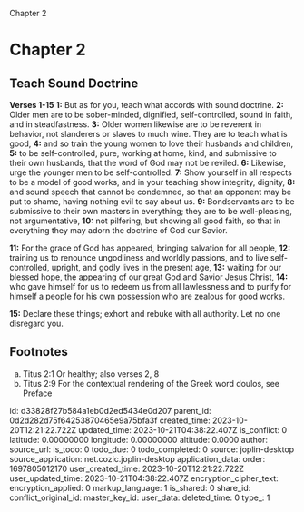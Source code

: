 Chapter 2

# Chapter 2

## Teach Sound Doctrine

**Verses 1-15**
**1:** But as for you, teach what accords with sound doctrine.
**2:** Older men are to be sober-minded, dignified, self-controlled, sound in faith, and in steadfastness.
**3:** Older women likewise are to be reverent in behavior, not slanderers or slaves to much wine. They are to teach what is good,
**4:** and so train the young women to love their husbands and children,
**5:** to be self-controlled, pure, working at home, kind, and submissive to their own husbands, that the word of God may not be reviled.
**6:** Likewise, urge the younger men to be self-controlled.
**7:** Show yourself in all respects to be a model of good works, and in your teaching show integrity, dignity,
**8:** and sound speech that cannot be condemned, so that an opponent may be put to shame, having nothing evil to say about us.
**9:** Bondservants are to be submissive to their own masters in everything; they are to be well-pleasing, not argumentative,
**10:** not pilfering, but showing all good faith, so that in everything they may adorn the doctrine of God our Savior.

**11:** For the grace of God has appeared, bringing salvation for all people,
**12:** training us to renounce ungodliness and worldly passions, and to live self-controlled, upright, and godly lives in the present age,
**13:** waiting for our blessed hope, the appearing of our great God and Savior Jesus Christ,
**14:** who gave himself for us to redeem us from all lawlessness and to purify for himself a people for his own possession who are zealous for good works.

**15:** Declare these things; exhort and rebuke with all authority. Let no one disregard you.

## Footnotes

<ol type='a'>
	<li>Titus 2:1 Or healthy; also verses 2, 8</li>
	<li>Titus 2:9 For the contextual rendering of the Greek word doulos, see Preface</li>
</ol>


id: d33828f27b584a1eb0d2ed5434e0d207
parent_id: 0d2d282d75f64253870465e9a75bfa3f
created_time: 2023-10-20T12:21:22.722Z
updated_time: 2023-10-21T04:38:22.407Z
is_conflict: 0
latitude: 0.00000000
longitude: 0.00000000
altitude: 0.0000
author: 
source_url: 
is_todo: 0
todo_due: 0
todo_completed: 0
source: joplin-desktop
source_application: net.cozic.joplin-desktop
application_data: 
order: 1697805012170
user_created_time: 2023-10-20T12:21:22.722Z
user_updated_time: 2023-10-21T04:38:22.407Z
encryption_cipher_text: 
encryption_applied: 0
markup_language: 1
is_shared: 0
share_id: 
conflict_original_id: 
master_key_id: 
user_data: 
deleted_time: 0
type_: 1